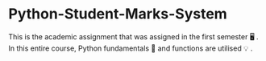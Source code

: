 # Python-Student-Marks-System
This is the academic assignment that was assigned in the first semester 🖥️ . In this entire course, Python fundamentals 🐍 and functions are utilised 💡 .
